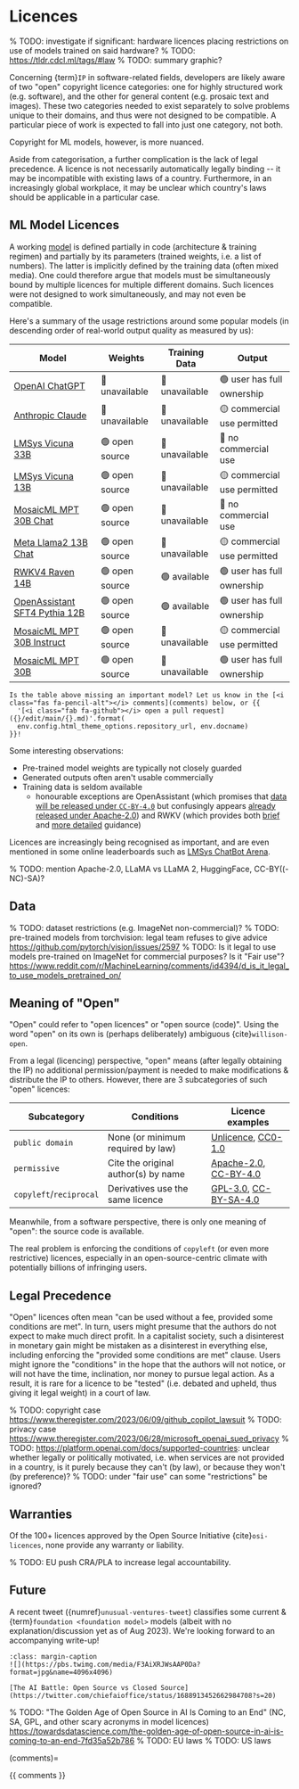 # Licences

% TODO: investigate if significant: hardware licences placing restrictions on use of models trained on said hardware?
% TODO: https://tldr.cdcl.ml/tags/#law
% TODO: summary graphic?

Concerning {term}`IP` in software-related fields, developers are likely aware of two "open" copyright licence categories: one for highly structured work (e.g. software), and the other for general content (e.g. prosaic text and images). These two categories needed to exist separately to solve problems unique to their domains, and thus were not designed to be compatible. A particular piece of work is expected to fall into just one category, not both.

Copyright for ML models, however, is more nuanced.

Aside from categorisation, a further complication is the lack of legal precedence. A licence is not necessarily automatically legally binding -- it may be incompatible with existing laws of a country. Furthermore, in an increasingly global workplace, it may be unclear which country's laws should be applicable in a particular case.

## ML Model Licences

A working [model](models) is defined partially in code (architecture & training regimen) and partially by its parameters (trained weights, i.e. a list of numbers). The latter is implicitly defined by the training data (often mixed media). One could therefore argue that models must be simultaneously bound by multiple licences for multiple different domains. Such licences were not designed to work simultaneously, and may not even be compatible.

Here's a summary of the usage restrictions around some popular models (in descending order of real-world output quality as measured by us):

Model | Weights | Training Data | Output
--|--|--|--
[OpenAI ChatGPT](https://openai.com/policies/terms-of-use) | 🔴 unavailable | 🔴 unavailable | 🟢 user has full ownership
[Anthropic Claude](https://console.anthropic.com/legal/terms) | 🔴 unavailable | 🔴 unavailable | 🟡 commercial use permitted
[LMSys Vicuna 33B](https://lmsys.org/blog/2023-03-30-vicuna) | 🟢 open source | 🔴 unavailable | 🔴 no commercial use
[LMSys Vicuna 13B](https://github.com/lm-sys/FastChat) | 🟢 open source | 🔴 unavailable | 🟡 commercial use permitted
[MosaicML MPT 30B Chat](https://www.mosaicml.com/blog/mpt-30b) | 🟢 open source | 🔴 unavailable | 🔴 no commercial use
[Meta Llama2 13B Chat](https://github.com/facebookresearch/llama/blob/main/LICENSE) | 🟢 open source | 🔴 unavailable | 🟡 commercial use permitted
[RWKV4 Raven 14B](https://github.com/BlinkDL/RWKV-LM) | 🟢 open source | 🟢 available | 🟢 user has full ownership
[OpenAssistant SFT4 Pythia 12B](https://huggingface.co/OpenAssistant/oasst-sft-4-pythia-12b-epoch-3.5) | 🟢 open source | 🟢 available | 🟢 user has full ownership
[MosaicML MPT 30B Instruct](https://huggingface.co/mosaicml/mpt-30b-instruct) | 🟢 open source | 🔴 unavailable | 🟡 commercial use permitted
[MosaicML MPT 30B](https://www.mosaicml.com/blog/mpt-30b) | 🟢 open source | 🔴 unavailable | 🟢 user has full ownership

```{tip}
Is the table above missing an important model? Let us know in the [<i class="fas fa-pencil-alt"></i> comments](comments) below, or {{
  '[<i class="fab fa-github"></i> open a pull request]({}/edit/main/{}.md)'.format(
  env.config.html_theme_options.repository_url, env.docname)
}}!
```

Some interesting observations:

- Pre-trained model weights are typically not closely guarded
- Generated outputs often aren't usable commercially
- Training data is seldom available
  + honourable exceptions are OpenAssistant (which promises that [data will be released under `CC-BY-4.0`](https://open-assistant.io/#faqs-title) but confusingly appears [already released under Apache-2.0](https://huggingface.co/datasets/OpenAssistant/oasst1)) and RWKV (which provides both [brief](https://wiki.rwkv.com/basic/FAQ.html#what-is-the-dataset-that-rwkv-is-trained-on) and [more detailed](https://github.com/BlinkDL/RWKV-LM#training--fine-tuning) guidance)

Licences are increasingly being recognised as important, and are even mentioned in some online leaderboards such as [LMSys ChatBot Arena](https://huggingface.co/spaces/lmsys/chatbot-arena-leaderboard).

% TODO: mention Apache-2.0, LLaMA vs LLaMA 2, HuggingFace, CC-BY((-NC)-SA)?

## Data

% TODO: dataset restrictions (e.g. ImageNet non-commercial)?
% TODO: pre-trained models from torchvision: legal team refuses to give advice https://github.com/pytorch/vision/issues/2597
% TODO: Is it legal to use models pre-trained on ImageNet for commercial purposes? Is it "Fair use"? https://www.reddit.com/r/MachineLearning/comments/id4394/d_is_it_legal_to_use_models_pretrained_on/

## Meaning of "Open"

"Open" could refer to "open licences" or "open source (code)". Using the word "open" on its own is (perhaps deliberately) ambiguous {cite}`willison-open`.

From a legal (licencing) perspective, "open" means (after legally obtaining the IP) no additional permission/payment is needed to make modifications & distribute the IP to others. However, there are 3 subcategories of such "open" licences:

Subcategory | Conditions | Licence examples
--|--|--
`public domain` | None (or minimum required by law) | [Unlicence](https://spdx.org/licenses/Unlicense.html), [CC0-1.0](https://creativecommons.org/publicdomain/zero/1.0/legalcode)
`permissive` | Cite the original author(s) by name | [Apache-2.0](https://www.apache.org/licenses/LICENSE-2.0), [CC-BY-4.0](https://creativecommons.org/licenses/by/4.0/legalcode)
`copyleft`/`reciprocal` | Derivatives use the same licence | [GPL-3.0](https://www.gnu.org/licenses/gpl-3.0.html), [CC-BY-SA-4.0](https://creativecommons.org/licenses/by-sa/4.0/legalcode)

Meanwhile, from a software perspective, there is only one meaning of "open": the source code is available.

The real problem is enforcing the conditions of `copyleft` (or even more restrictive) licences, especially in an open-source-centric climate with potentially billions of infringing users.

## Legal Precedence

"Open" licences often mean "can be used without a fee, provided some conditions are met". In turn, users might presume that the authors do not expect to make much direct profit. In a capitalist society, such a disinterest in monetary gain might be mistaken as a disinterest in everything else, including enforcing the "provided some conditions are met" clause. Users might ignore the "conditions" in the hope that the authors will not notice, or will not have the time, inclination, nor money to pursue legal action. As a result, it is rare for a licence to be "tested" (i.e. debated and upheld, thus giving it legal weight) in a court of law.

% TODO: copyright case https://www.theregister.com/2023/06/09/github_copilot_lawsuit
% TODO: privacy case https://www.theregister.com/2023/06/28/microsoft_openai_sued_privacy
% TODO: https://platform.openai.com/docs/supported-countries: unclear whether legally or politically motivated, i.e. when services are not provided in a country, is it purely because they can't (by law), or because they won't (by preference)?
% TODO: under "fair use" can some "restrictions" be ignored?

## Warranties

Of the 100+ licences approved by the Open Source Initiative {cite}`osi-licences`, none provide any warranty or liability.

% TODO: EU push CRA/PLA to increase legal accountability.

## Future

A recent tweet ({numref}`unusual-ventures-tweet`) classifies some current & {term}`foundation <foundation model>` models (albeit with no explanation/discussion yet as of Aug 2023). We're looking forward to an accompanying write-up!

```{figure-md} unusual-ventures-tweet
:class: margin-caption
![](https://pbs.twimg.com/media/F3AiXRJWsAAP0Da?format=jpg&name=4096x4096)

[The AI Battle: Open Source vs Closed Source](https://twitter.com/chiefaioffice/status/1688913452662984708?s=20)
```

% TODO: "The Golden Age of Open Source in AI Is Coming to an End" (NC, SA, GPL, and other scary acronyms in model licences) https://towardsdatascience.com/the-golden-age-of-open-source-in-ai-is-coming-to-an-end-7fd35a52b786
% TODO: EU laws
% TODO: US laws

(comments)=

{{ comments }}
